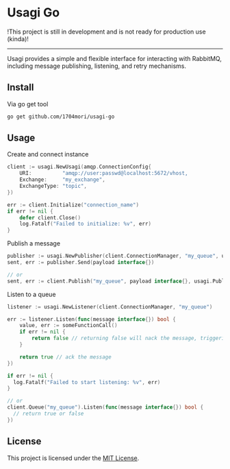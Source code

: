 # Usagi Go

!This project is still in development and is not ready for production use (kinda)!
<hr>
Usagi provides a simple and flexible interface for interacting with RabbitMQ, including message publishing, listening, and retry mechanisms.

## Install

Via go get tool

``` bash
go get github.com/1704mori/usagi-go
```

## Usage

Create and connect instance

``` go
client := usagi.NewUsagi(amqp.ConnectionConfig{
    URI:          "amqp://user:passwd@localhost:5672/vhost,
    Exchange:     "my_exchange",
    ExchangeType: "topic",
})

err := client.Initialize("connection_name")
if err != nil {
    defer client.Close()
    log.Fatalf("Failed to initialize: %v", err)
}
```

Publish a message

``` go
publisher := usagi.NewPublisher(client.ConnectionManager, "my_queue", usagi.PublishOptions{})
sent, err := publisher.Send(payload interface{})

// or
sent, err := client.Publish("my_queue", payload interface{}, usagi.PublishOptions{})
```

Listen to a queue

``` go
listener := usagi.NewListener(client.ConnectionManager, "my_queue")

err := listener.Listen(func(message interface{}) bool {
    value, err := someFunctionCall()
    if err != nil {
        return false // returning false will nack the message, triggering the retry mechanism, which tries 3 times before removing it from the queue
    }

    return true // ack the message
})

if err != nil {
  log.Fatalf("Failed to start listening: %v", err)
}

// or
client.Queue("my_queue").Listen(func(message interface{}) bool {
  // return true or false
})

```

## License

This project is licensed under the [MIT License](LICENSE).
